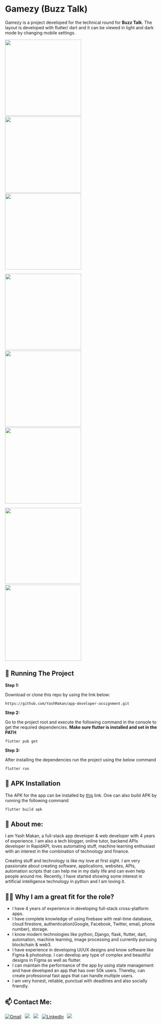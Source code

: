 # Gamezy (Buzz Talk)

Gamezy is a project developed for the technical round for **Buzz Talk**. The layout is developed with flutter/ dart and it can be viewed in light and dark mode by changing mobile settings.

<p float="left">
  <img src="github_uploads/dark/splash.jpeg" width=250 />
  &nbsp; &nbsp; &nbsp; &nbsp;
  <img src="github_uploads/dark/login.jpeg" width=250 />
  &nbsp; &nbsp; &nbsp; &nbsp;
  <img src="github_uploads/dark/home.jpeg" width=250 />
</p>

<p float="left">
  <img src="github_uploads/light/splash.jpeg" width=250 />
  &nbsp; &nbsp; &nbsp; &nbsp;
  <img src="github_uploads/light/login.jpeg" width=250 />
  &nbsp; &nbsp; &nbsp; &nbsp;
  <img src="github_uploads/light/home.jpeg" width=250 />
</p>

<p float="left">
  <img src="github_uploads/icon.jpeg" width=250 />
  &nbsp; &nbsp; &nbsp; &nbsp;
  <img src="github_uploads/rec.gif" width=250 />
</p>

## 🏃 Running The Project

**Step 1:**

Download or clone this repo by using the link below:

```
https://github.com/YashMakan/app-developer-assignment.git
```

**Step 2:**

Go to the project root and execute the following command in the console to get the required dependencies. **Make sure flutter is installed and set in the PATH**

```
flutter pub get
```

**Step 3:**

After installing the dependencies run the project using the below command

```
flutter run
```

## 🚧 APK Installation

The APK for the app can be installed by [this](https://drive.google.com/file/d/1l8vSDx7N1Du17w-A7wEnDKXMsQRMBN9f/view?usp=sharing) link. One can also build APK by running the following command

```
flutter build apk
```

## 🧑 About me:
I am Yash Makan, a full-stack app developer & web developer with 4 years of experience. I am also a tech blogger, online tutor, backend APIs developer in RapidAPI, loves automating stuff, machine learning enthusiast with an interest in the combination of technology and finance.

Creating stuff and technology is like my love at first sight. I am very passionate about creating software, applications, websites, APIs, automation scripts that can help me in my daily life and can even help people around me. Recently, I have started showing some interest in artificial intelligence technology in python and I am loving it.

## 🦸‍♂️ Why I am a great fit for the role?
* I have 4 years of experience in developing full-stack cross-platform apps.
* I have complete knowledge of using firebase with real-time database, cloud firestore, authentication(Google, Facebook, Twitter, email, phone number), storage.
* I know modern technologies like python, Django, flask, flutter, dart, automation, machine learning, image processing and currently pursuing blockchain & web3.
* I have experience in developing UI/UX designs and know software like Figma & photoshop. I can develop any type of complex and beautiful designs in Figma as well as flutter.
* I can maintain the performance of the app by using state management and have developed an app that has over 50k users. Thereby, can create professional fast apps that can handle multiple users.
* I am very honest, reliable, punctual with deadlines and also socially friendly.

## 📫 Contact Me:

<a href="mailto:yashmakan.work@gmail.com"><img alt="Gmail" src="https://img.shields.io/badge/Gmail-D14836?style=flat&logo=gmail&logoColor=white" /></a> &nbsp;
<a href="https://twitter.com/Yash_Makan"><img src="https://img.shields.io/badge/-@Yash_Makan-1DA1F2?style=flat&logo=Twitter&logoColor=white"/></a> &nbsp;
<a href="https://yashmakan.hashnode.dev/"><img src="https://img.shields.io/badge/-@Yash_Makan-2962ff?style=flat&logo=Hashnode&logoColor=white"/></a> &nbsp;
<a href="https://www.linkedin.com/in/yashmakan/"><img alt="LinkedIn" src="https://img.shields.io/badge/linkedin%20-%230077B5.svg?&style=flat&logo=linkedin&logoColor=white"/></a> &nbsp;
<a href="https://instagram.com/yashmakan"><img src="https://img.shields.io/badge/-@yashmakan-E4405F?style=flat&logo=Instagram&logoColor=white"/></a> &nbsp;
